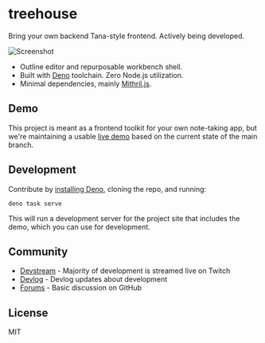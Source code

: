 # treehouse

Bring your own backend Tana-style frontend. Actively being developed.

![Screenshot](https://treehouse.sh/photos/screenshot-small.png)

* Outline editor and repurposable workbench shell.
* Built with [Deno](https://deno.land/) toolchain. Zero Node.js utilization.
* Minimal dependencies, mainly [Mithril.js](https://mithril.js.org/).

## Demo

This project is meant as a frontend toolkit for your own note-taking app,
but we're maintaining a usable [live demo](https://treehouse.sh/demo/) 
based on the current state of the main branch.

## Development

Contribute by [installing Deno](https://deno.land/manual@v1.30.0/getting_started/installation), 
cloning the repo, and running:

```
deno task serve
```

This will run a development server for the project site that includes the
demo, which you can use for development.

## Community

* [Devstream](https://www.twitch.tv/progrium) - Majority of development is streamed live on Twitch
* [Devlog](https://github.com/treehousedev/treehouse/discussions/categories/devlog) - Devlog updates about development
* [Forums](https://github.com/treehousedev/treehouse/discussions) - Basic discussion on GitHub

## License

MIT
